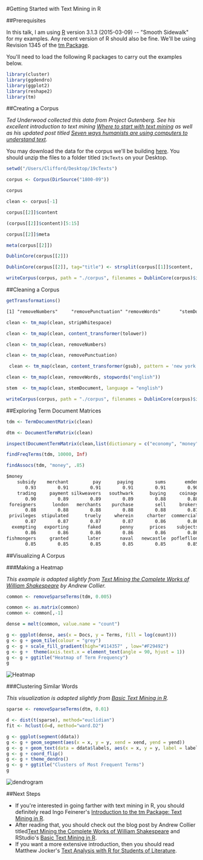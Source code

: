 #Getting Started with Text Mining in R

##Prerequisites

In this talk, I am using [R]( https://www.r-project.org/) version 3.1.3 (2015-03-09) -- "Smooth Sidewalk" for my examples. Any recent version of R should also be fine. We'll be using Revision 1345 of the [tm Package](http://tm.r-forge.r-project.org/).

You'll need to load the following R packages to carry out the examples below.

```R
library(cluster)  
library(ggdendro)
library(ggplot2)
library(reshape2)
library(tm)
```

##Creating a Corpus

*Ted Underwood collected this data from Project Gutenberg. See his excellent introduction to text mining [Where to start with text mining](http://tedunderwood.com/2012/08/14/where-to-start-with-text-mining/) as well as his updated post titled [Seven ways humanists are using computers to understand text](http://tedunderwood.com/2015/06/04/seven-ways-humanists-are-using-computers-to-understand-text/).*

You may download the data for the corpus we'll be building [here](https://dl.dropbox.com/u/4713959/JDH%20article/19cTexts.zip). You should unzip the files to a folder titled ```19cTexts``` on your Desktop.

```R
setwd("/Users/Clifford/Desktop/19cTexts")
```

```R
corpus <- Corpus(DirSource("1800-09"))
```

```R
corpus
```

```R
clean <- corpus[-1]
```

```R
corpus[[2]]$content
```

```R
(corpus[[2]]$content)[5:15]
```

```R
corpus[[2]]$meta
```

```R
meta(corpus[[2]])
```

```R
DublinCore(corpus[[2]])
```

```R 
DublinCore(corpus[[2]], tag="title") <- strsplit(corpus[[1]]$content, '\t')[[2]][14]
```

```R
writeCorpus(corpus, path = "./corpus", filenames = DublinCore(corpus)$identifier)
```

##Cleaning a Corpus


```R
getTransformations()
```

```txt
[1] "removeNumbers"     "removePunctuation" "removeWords"       "stemDocument"      "stripWhitespace"
```

```R
clean <- tm_map(clean, stripWhitespace)
```

```R
clean <- tm_map(clean, content_transformer(tolower))
```

```R
clean <- tm_map(clean, removeNumbers)
```

```R
clean <- tm_map(clean, removePunctuation)
```

```R
 clean <- tm_map(clean, content_transformer(gsub), pattern = 'new york', replacement = 'newyork')
```

```R
clean <- tm_map(clean, removeWords, stopwords("english"))
```

```R
stem  <- tm_map(clean, stemDocument, language = "english")  
```

```R
writeCorpus(corpus, path = "./corpus", filenames = DublinCore(corpus)$identifier)
```

##Exploring Term Document Matrices

```R
tdm <- TermDocumentMatrix(clean)
```

```R
dtm <- DocumentTermMatrix(clean)
```

```R
inspect(DocumentTermMatrix(clean,list(dictionary = c("economy", "money", "finance", "debt", "income", "expenditures", "bonds", "stocks"))))
```

```R
findFreqTerms(tdm, 10000, Inf)
```

```R
findAssocs(tdm, "money", .85)
```

```txt
$money
    subsidy    merchant         pay      paying        sums       emden     packers        paid 
       0.93        0.91        0.91        0.91        0.91        0.90        0.90        0.90 
    trading     payment silkweavers   southwark      buying     coinage      coined     foreign 
       0.90        0.89        0.89        0.89        0.88        0.88        0.88        0.88 
 foreigners      london   merchants    purchase        sell     brokers    licences       ports 
       0.88        0.88        0.88        0.88        0.88        0.87        0.87        0.87 
 privileges  stipulated      truely     wherein     charter  commercial     enacted     england 
       0.87        0.87        0.87        0.87        0.86        0.86        0.86        0.86 
  exempting   exporting       faked       penny      prices    subjects    commerce       duely 
       0.86        0.86        0.86        0.86        0.86        0.86        0.85        0.85 
fishmongers     granted       later       naval   newcastle  poflefllon     selling thenceforth 
       0.85        0.85        0.85        0.85        0.85        0.85        0.85        0.85 
```

##Visualizing A Corpus

###Making a Heatmap

*This example is adapted slightly from [Text Mining the Complete Works of William Shakespeare](http://www.exegetic.biz/blog/2013/09/text-mining-the-complete-works-of-william-shakespeare/) by Andrew Collier.*

```R
common <- removeSparseTerms(tdm, 0.005)
```

```R
common <- as.matrix(common)
common <- common[,-1]
```

```R
dense = melt(common, value.name = "count")
```

```R
g <- ggplot(dense, aes(x = Docs, y = Terms, fill = log(count)))
g <- g + geom_tile(colour = "grey")
g <- g + scale_fill_gradient(high="#114357" , low="#F29492")
g <- g +  theme(axis.text.x = element_text(angle = 90, hjust = 1))
g <- g + ggtitle("Heatmap of Term Frequency")
g
```

![Heatmap](http://i.imgur.com/pESrRzd.png)


###Clustering Similar Words

*This visualization is adapted slightly from [Basic Text Mining in R](https://rstudio-pubs-static.s3.amazonaws.com/31867_8236987cf0a8444e962ccd2aec46d9c3.html).*

```R
sparse <- removeSparseTerms(dtm, 0.01)
```

```R
d <- dist(t(sparse), method="euclidian")   
fit <- hclust(d=d, method="ward.D2")
```

```R
g <- ggplot(segment(ddata))
g <- g + geom_segment(aes(x = x, y = y, xend = xend, yend = yend))
g <- g + geom_text(data = ddata$labels, aes(x = x, y = y, label = label))
g <- g + coord_flip() 
g <- g + theme_dendro()
g <- g + ggtitle("Clusters of Most Frequent Terms")
g
```

![dendrogram](http://i.imgur.com/yfYTnQY.png)

##Next Steps

* If you're interested in going farther with text mining in R, you should definitely read Ingo Feinerer's [Introduction to the tm Package: Text Mining in R](https://cran.r-project.org/web/packages/tm/vignettes/tm.pdf). 
* After reading that, you should check out the blog post by Andrew Collier titled[Text Mining the Complete Works of William Shakespeare](http://www.exegetic.biz/blog/2013/09/text-mining-the-complete-works-of-william-shakespeare/) and RStudio's [Basic Text Mining in R](https://rstudio-pubs-static.s3.amazonaws.com/31867_8236987cf0a8444e962ccd2aec46d9c3.html).
* If you want a more extensive introduction, then you should read Matthew Jocker's [Text Analysis with R for Students of Literature](http://link.springer.com/book/10.1007/978-3-319-03164-4).
